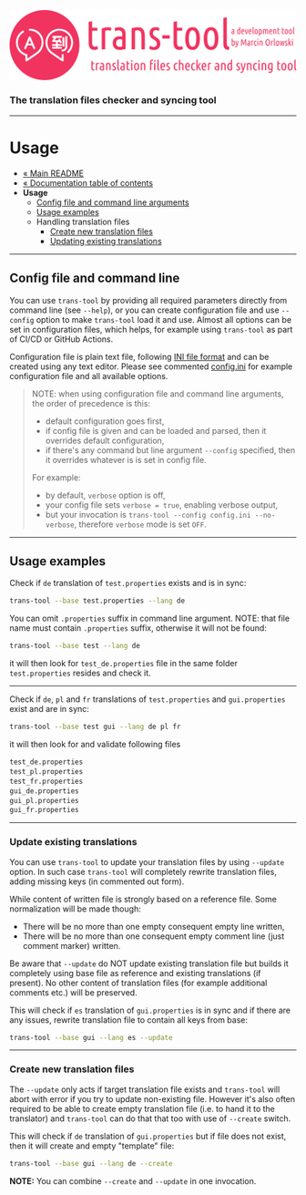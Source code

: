 ![trans-tool logo](../artwork/trans-tool-logo.png)

### The translation files checker and syncing tool ###

---

# Usage #

* [« Main README](../README.md)
* [« Documentation table of contents](README.md)
* **Usage**
  * [Config file and command line arguments](#config-file-and-command-line)
  * [Usage examples](#usage-examples)
  * Handling translation files
    * [Create new translation files](#create-new-translation-files)
    * [Updating existing translations](#update-existing-translations)

---

## Config file and command line ##

You can use `trans-tool` by providing all required parameters directly from command line (see `--help`), or you can create
configuration file and use `--config` option to make `trans-tool` load it and use. Almost all options can be set in configuration
files, which helps, for example using `trans-tool` as part of CI/CD or GitHub Actions.

Configuration file is plain text file, following [INI file format](https://en.wikipedia.org/wiki/INI_file) and can be created using
any text editor. Please see commented [config.ini](../config.ini) for example configuration file and all available options.

> NOTE: when using configuration file and command line arguments, the order of precedence is this:
>
> * default configuration goes first,
> * if config file is given and can be loaded and parsed, then it overrides default configuration,
> * if there's any command but line argument `--config` specified, then it overrides whatever is is set in config file.
>
> For example:
>
> * by default, `verbose` option is off,
> * your config file sets `verbose = true`, enabling verbose output,
> * but your invocation is `trans-tool --config config.ini --no-verbose`, therefore `verbose` mode is set `OFF`.

---

## Usage examples ##

Check if `de` translation of `test.properties` exists and is in sync:

```bash
trans-tool --base test.properties --lang de
```

You can omit `.properties` suffix in command line argument. NOTE: that file name must contain `.properties`
suffix, otherwise it will not be found:

```bash
trans-tool --base test --lang de
```

it will then look for `test_de.properties` file in the same folder `test.properties` resides and check it.

---

Check if `de`, `pl` and `fr` translations of `test.properties` and `gui.properties` exist and are in sync:

```bash
trans-tool --base test gui --lang de pl fr
```

it will then look for and validate following files

```bash
test_de.properties
test_pl.properties
test_fr.properties
gui_de.properties
gui_pl.properties
gui_fr.properties
```

---

### Update existing translations ###

You can use `trans-tool` to update your translation files by using `--update` option. In such case `trans-tool` will completely
rewrite translation files, adding missing keys (in commented out form).

While content of written file is strongly based on a reference file. Some normalization will be made though:

* There will be no more than one empty consequent empty line written,
* There will be no more than one consequent empty comment line (just comment marker) written.

Be aware that `--update` do NOT update existing translation file but builds it completely using base file as reference and existing
translations (if present). No other content of translation files (for example additional comments etc.) will be preserved.

This will check if `es` translation of `gui.properties` is in sync and if there are any issues, rewrite translation file to
contain all keys from base:

```bash
trans-tool --base gui --lang es --update
```

---

### Create new translation files ###

The `--update` only acts if target translation file exists and `trans-tool` will abort with error if you try to update non-existing
file. However it's also often required to be able to create empty translation file (i.e. to hand it to the translator) and `trans-tool`
can do that that too with use of `--create` switch.

This will check if `de` translation of `gui.properties` but if file does not exist, then it will create and empty "template" file:

```bash
trans-tool --base gui --lang de --create
```

**NOTE:** You can combine `--create` and `--update` in one invocation.
